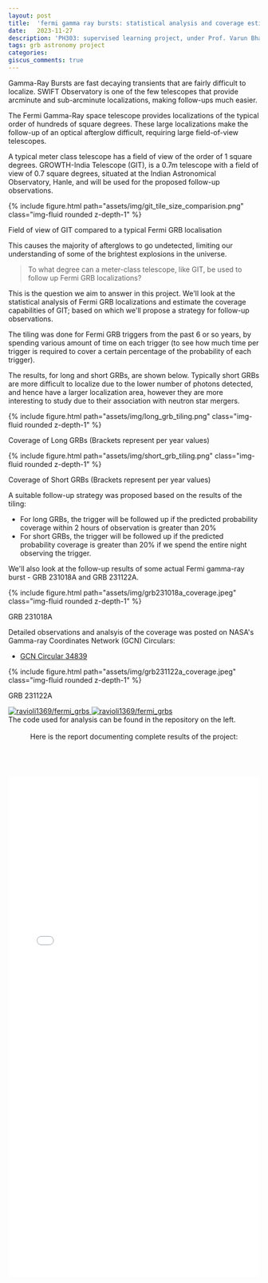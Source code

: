 ```yaml
---
layout: post
title:  'fermi gamma ray bursts: statistical analysis and coverage estimation with GIT'
date:   2023-11-27
description: 'PH303: supervised learning project, under Prof. Varun Bhalerao, IIT Bombay'
tags: grb astronomy project
categories: 
giscus_comments: true
---
```


Gamma-Ray Bursts are fast decaying transients that are fairly difficult to localize. SWIFT Observatory is one of the few telescopes that provide arcminute and sub-arcminute localizations, making follow-ups much easier. 

The Fermi Gamma-Ray space telescope provides localizations of the typical order of hundreds of square degrees. These large localizations make the follow-up of an optical afterglow difficult, requiring large field-of-view telescopes. 

A typical meter class telescope has a field of view of the order of 1 square degrees. GROWTH-India Telescope (GIT), is a 0.7m telescope with a field of view of 0.7 square degrees, situated at the Indian Astronomical Observatory, Hanle, and will be used for the proposed follow-up observations.

<div class="row mt-3">
    <div class="col-sm mt-3 mt-md-0">
        {% include figure.html path="assets/img/git_tile_size_comparision.png" class="img-fluid rounded z-depth-1" %}
    </div>
</div>
<div class="caption">
    <p class="caption-text">Field of view of GIT compared to a typical Fermi GRB localisation</p>
</div>

This causes the majority of afterglows to go undetected, limiting our understanding of some of the brightest explosions in the universe. 

> To what degree can a meter-class telescope, like GIT, be used to follow up Fermi GRB localizations?

This is the question we aim to answer in this project. We'll look at the statistical analysis of Fermi GRB localizations and estimate the coverage capabilities of GIT; based on which we'll propose a strategy for follow-up observations.

The tiling was done for Fermi GRB triggers from the past 6 or so years, by spending various amount of time on each trigger (to see how much time per trigger is required to cover a certain percentage of the probability of each trigger).

The results, for long and short GRBs, are shown below. Typically short GRBs are more difficult to localize due to the lower number of photons detected, and hence have a larger localization area, however they are more interesting to study due to their association with neutron star mergers.

<div class="row mt-3">
    <div class="col-sm mt-3 mt-md-0">
        {% include figure.html path="assets/img/long_grb_tiling.png" class="img-fluid rounded z-depth-1" %}
    </div>
</div>
<div class="caption">
    <p class="caption-text">Coverage of Long GRBs (Brackets represent per year values)</p>
</div>

<div class="row mt-3">
    <div class="col-sm mt-3 mt-md-0">
        {% include figure.html path="assets/img/short_grb_tiling.png" class="img-fluid rounded z-depth-1" %}
    </div>
</div>
<div class="caption">
    <p class="caption-text">Coverage of Short GRBs (Brackets represent per year values)</p>
</div>

A suitable follow-up strategy was proposed based on the results of the tiling:

* For long GRBs, the trigger will be followed up if the predicted probability coverage within 2 hours of observation is greater than 20%
* For short GRBs, the trigger will be followed up if the predicted probability coverage is greater than 20% if we spend the entire night observing the trigger.


We'll also look at the follow-up results of some actual Fermi gamma-ray burst - GRB 231018A and GRB 231122A. 

<div class="row mt-3">
    <div class="col-sm mt-3 mt-md-0">
        {% include figure.html path="assets/img/grb231018a_coverage.jpeg" class="img-fluid rounded z-depth-1" %}
    </div>
</div>
<div class="caption">
    <p class="caption-text">GRB 231018A</p>
</div>

Detailed observations and analsyis of the coverage was posted on NASA's Gamma-ray Coordinates Network (GCN) Circulars:

* [GCN Circular 34839](https://gcn.nasa.gov/circulars/34839)


<div class="row mt-3">
    <div class="col-sm mt-3 mt-md-0">
        {% include figure.html path="assets/img/grb231122a_coverage.jpeg" class="img-fluid rounded z-depth-1" %}
    </div>
</div>
<div class="caption">
    <p class="caption-text">GRB 231122A</p>
</div>


<div class="row mt-3">
  <div class="repo p-2 text-center">
    <a href="https://github.com/ravioli1369/fermi_grbs">
      <img class="repo-img-light w-100" alt="ravioli1369/fermi_grbs" src="https://github-readme-stats.vercel.app/api/pin/?username=ravioli1369&repo=fermi_grbs&theme={{ site.repo_theme_light }}">
      <img class="repo-img-dark w-100" alt="ravioli1369/fermi_grbs" src="https://github-readme-stats.vercel.app/api/pin/?username=ravioli1369&repo=fermi_grbs&theme={{ site.repo_theme_dark }}">
    </a>
  </div>
  <div class="col-sm mt-3 mt-md-0">
        The code used for analysis can be found in the repository on the left.
    </div>
</div><br>

<div class="post">

  <header class="post-header">
    Here is the report documenting complete results of the project:
 <a href="{{'assets/pdf/grbhunters.pdf' | relative_url}}" target="_blank" rel="noopener noreferrer" class="float-right"><i class="fas fa-file-pdf"></i></a>
  </header><br>
  <embed src="{{'assets/pdf/fermi_grbs.pdf' | relative_url}}" width="100%" height="1000px" type="application/pdf">

</div>